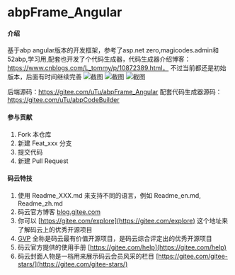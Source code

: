 # abpFrame_Angular

#### 介绍
基于abp angular版本的开发框架，参考了asp.net zero,magicodes.admin和52abp,学习用,配套也开发了个代码生成器，代码生成器介绍博客：https://www.cnblogs.com/L_tommy/p/10872389.html，
不过当前都还是初始版本，后面有时间继续完善
![截图](https://gitee.com/uTu/abpFrame_Angular/raw/master/thumbnail/1.png)
![截图](https://gitee.com/uTu/abpFrame_Angular/raw/master/thumbnail/2.png)
![截图](https://gitee.com/uTu/abpFrame_Angular/raw/master/thumbnail/3.png)

后端源码：https://gitee.com/uTu/abpFrame_Angular
配套代码生成器源码：https://gitee.com/uTu/abpCodeBuilder

#### 参与贡献

1. Fork 本仓库
2. 新建 Feat_xxx 分支
3. 提交代码
4. 新建 Pull Request


#### 码云特技

1. 使用 Readme\_XXX.md 来支持不同的语言，例如 Readme\_en.md, Readme\_zh.md
2. 码云官方博客 [blog.gitee.com](https://blog.gitee.com)
3. 你可以 [https://gitee.com/explore](https://gitee.com/explore) 这个地址来了解码云上的优秀开源项目
4. [GVP](https://gitee.com/gvp) 全称是码云最有价值开源项目，是码云综合评定出的优秀开源项目
5. 码云官方提供的使用手册 [https://gitee.com/help](https://gitee.com/help)
6. 码云封面人物是一档用来展示码云会员风采的栏目 [https://gitee.com/gitee-stars/](https://gitee.com/gitee-stars/)
